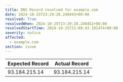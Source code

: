 ```yaml
---
title: DNS Record resolved for example.com
date: 2024-10-25T23:29:28.240443+00:00
resolved: True
resolvedWhen: 2024-10-25T23:29:28.240452+00:00
resolvedStartTime: 2024-10-25T21:09:43.191474+00:00
severity: notice
affected:
  - example.com
section: issue
---
```


| Expected Record  | Actual Record  |
|------------------|----------------|
| 93.184.215.14 | 93.184.215.14 |
